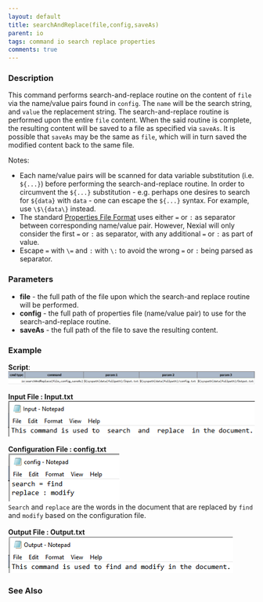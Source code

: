 ```yaml
---
layout: default
title: searchAndReplace(file,config,saveAs)
parent: io
tags: command io search replace properties
comments: true
---
```



### Description
This command performs search-and-replace routine on the content of `file` via the name/value pairs found in `config`. 
The `name` will be the search string, and `value` the replacement string. The search-and-replace routine is performed 
upon the entire `file` content. When the said routine is complete, the resulting content will be saved to a file as 
specified via `saveAs`. It is possible that `saveAs` may be the same as `file`, which will in turn saved the modified 
content back to the same file.


Notes:
- Each name/value pairs will be scanned for data variable substitution (i.e. `${...}`) before performing the 
  search-and-replace routine. In order to circumvent the `${...}` substitution - e.g. perhaps one desires to search 
  for `${data}` with `data` - one can escape the `${...}` syntax. For example, use `\$\{data\}` instead. 
- The standard 
  <a href="https://docs.oracle.com/cd/E23095_01/Platform.93/ATGProgGuide/html/s0204propertiesfileformat01.html" 
  class="external-link" target="nexial_link">Properties File Format</a> uses either `=` or `:` as separator between
  corresponding name/value pair. However, Nexial will only consider the first `=` or `:` as separator, with any 
  additional `=` or `:` as part of value.
- Escape `=` with `\=` and `:` with `\:` to avoid the wrong `=` or `:` being parsed as separator.



### Parameters
- **file** - the full path of the file upon which the search-and replace routine will be performed.
- **config** - the full path of properties file (name/value pair) to use for the search-and-replace routine.
- **saveAs** - the full path of the file to save the resulting content.


### Example
**Script**:<br/>
![script](image/searchAndReplace_01.png)<br/>

**Input File : Input.txt**<br/>
![input](image/searchAndReplace_02.png)<br/>

**Configuration File : config.txt**<br/>
![config](image/searchAndReplace_03.png)<br/>
`Search` and `replace` are the words in the document that are replaced by `find` and `modify` based on the configuration file.<br/><br/>
**Output File : Output.txt**<br/>
![output](image/searchAndReplace_04.png)


### See Also
